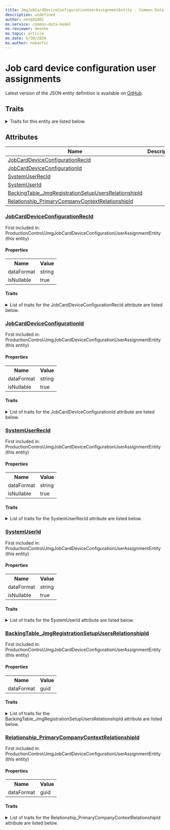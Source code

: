 ```yaml
---
title: JmgJobCardDeviceConfigurationUserAssignmentEntity - Common Data Model | Microsoft Docs
description: undefined
author: nenad1002
ms.service: common-data-model
ms.reviewer: deonhe
ms.topic: article
ms.date: 6/30/2020
ms.author: nebanfic
---
```


# Job card device configuration user assignments

  
 Latest version of the JSON entity definition is available on <a href="https://github.com/Microsoft/CDM/tree/master/schemaDocuments/core/operationsCommon/Entities/SupplyChain/ProductionControl/JmgJobCardDeviceConfigurationUserAssignmentEntity.cdm.json" target="_blank">GitHub</a>.  

## Traits

<details>
<summary>Traits for this entity are listed below.  
</summary>

**is.CDM.entityVersion**  
  <table><tr><th>Parameter</th><th>Value</th><th>Data type</th><th>Explanation</th></tr><tr><td>versionNumber</td><td>"1.0"</td><td>string</td><td>semantic version number of the entity</td></tr></table>

**is.application.releaseVersion**  
  <table><tr><th>Parameter</th><th>Value</th><th>Data type</th><th>Explanation</th></tr><tr><td>releaseVersion</td><td>"10.0.13.0"</td><td>string</td><td>semantic version number of the application introducing this entity</td></tr></table>

**is.localized.displayedAs**  
  Holds the list of language specific display text for an object.  <table><tr><th>Parameter</th><th>Value</th><th>Data type</th><th>Explanation</th></tr><tr><td>localizedDisplayText</td><td><table><tr><th>languageTag</th><th>displayText</th></tr><tr><td>en</td><td>Job card device configuration user assignments</td></tr></table></td><td>entity</td><td>a reference to the constant entity holding the list of localized text</td></tr></table>

</details>

## Attributes

|Name|Description|First Included in Instance|
|---|---|---|
|[JobCardDeviceConfigurationRecId](#JobCardDeviceConfigurationRecId)||<a href="JmgJobCardDeviceConfigurationUserAssignmentEntity.md" target="_blank">ProductionControl/JmgJobCardDeviceConfigurationUserAssignmentEntity</a>|
|[JobCardDeviceConfigurationId](#JobCardDeviceConfigurationId)||<a href="JmgJobCardDeviceConfigurationUserAssignmentEntity.md" target="_blank">ProductionControl/JmgJobCardDeviceConfigurationUserAssignmentEntity</a>|
|[SystemUserRecId](#SystemUserRecId)||<a href="JmgJobCardDeviceConfigurationUserAssignmentEntity.md" target="_blank">ProductionControl/JmgJobCardDeviceConfigurationUserAssignmentEntity</a>|
|[SystemUserId](#SystemUserId)||<a href="JmgJobCardDeviceConfigurationUserAssignmentEntity.md" target="_blank">ProductionControl/JmgJobCardDeviceConfigurationUserAssignmentEntity</a>|
|[BackingTable_JmgRegistrationSetupUsersRelationshipId](#BackingTable_JmgRegistrationSetupUsersRelationshipId)||<a href="JmgJobCardDeviceConfigurationUserAssignmentEntity.md" target="_blank">ProductionControl/JmgJobCardDeviceConfigurationUserAssignmentEntity</a>|
|[Relationship_PrimaryCompanyContextRelationshipId](#Relationship_PrimaryCompanyContextRelationshipId)||<a href="JmgJobCardDeviceConfigurationUserAssignmentEntity.md" target="_blank">ProductionControl/JmgJobCardDeviceConfigurationUserAssignmentEntity</a>|

### <a href=#JobCardDeviceConfigurationRecId name="JobCardDeviceConfigurationRecId">JobCardDeviceConfigurationRecId</a>

First included in: ProductionControl/JmgJobCardDeviceConfigurationUserAssignmentEntity (this entity)  

#### Properties

<table><tr><th>Name</th><th>Value</th></tr><tr><td>dataFormat</td><td>string</td></tr><tr><td>isNullable</td><td>true</td></tr></table>

#### Traits

<details>
<summary>List of traits for the JobCardDeviceConfigurationRecId attribute are listed below.</summary>

**is.dataFormat.character**  
**is.dataFormat.big**  
**is.dataFormat.array**  
**is.nullable**  
The attribute value may be set to NULL.  

**is.dataFormat.character**  
**is.dataFormat.array**  
</details>

### <a href=#JobCardDeviceConfigurationId name="JobCardDeviceConfigurationId">JobCardDeviceConfigurationId</a>

First included in: ProductionControl/JmgJobCardDeviceConfigurationUserAssignmentEntity (this entity)  

#### Properties

<table><tr><th>Name</th><th>Value</th></tr><tr><td>dataFormat</td><td>string</td></tr><tr><td>isNullable</td><td>true</td></tr></table>

#### Traits

<details>
<summary>List of traits for the JobCardDeviceConfigurationId attribute are listed below.</summary>

**is.dataFormat.character**  
**is.dataFormat.big**  
**is.dataFormat.array**  
**is.nullable**  
The attribute value may be set to NULL.  

**is.dataFormat.character**  
**is.dataFormat.array**  
</details>

### <a href=#SystemUserRecId name="SystemUserRecId">SystemUserRecId</a>

First included in: ProductionControl/JmgJobCardDeviceConfigurationUserAssignmentEntity (this entity)  

#### Properties

<table><tr><th>Name</th><th>Value</th></tr><tr><td>dataFormat</td><td>string</td></tr><tr><td>isNullable</td><td>true</td></tr></table>

#### Traits

<details>
<summary>List of traits for the SystemUserRecId attribute are listed below.</summary>

**is.dataFormat.character**  
**is.dataFormat.big**  
**is.dataFormat.array**  
**is.nullable**  
The attribute value may be set to NULL.  

**is.dataFormat.character**  
**is.dataFormat.array**  
</details>

### <a href=#SystemUserId name="SystemUserId">SystemUserId</a>

First included in: ProductionControl/JmgJobCardDeviceConfigurationUserAssignmentEntity (this entity)  

#### Properties

<table><tr><th>Name</th><th>Value</th></tr><tr><td>dataFormat</td><td>string</td></tr><tr><td>isNullable</td><td>true</td></tr></table>

#### Traits

<details>
<summary>List of traits for the SystemUserId attribute are listed below.</summary>

**is.dataFormat.character**  
**is.dataFormat.big**  
**is.dataFormat.array**  
**is.nullable**  
The attribute value may be set to NULL.  

**is.dataFormat.character**  
**is.dataFormat.array**  
</details>

### <a href=#BackingTable_JmgRegistrationSetupUsersRelationshipId name="BackingTable_JmgRegistrationSetupUsersRelationshipId">BackingTable_JmgRegistrationSetupUsersRelationshipId</a>

First included in: ProductionControl/JmgJobCardDeviceConfigurationUserAssignmentEntity (this entity)  

#### Properties

<table><tr><th>Name</th><th>Value</th></tr><tr><td>dataFormat</td><td>guid</td></tr></table>

#### Traits

<details>
<summary>List of traits for the BackingTable_JmgRegistrationSetupUsersRelationshipId attribute are listed below.</summary>

**is.dataFormat.character**  
**is.dataFormat.big**  
**is.dataFormat.array**  
**is.dataFormat.guid**  
**means.identity.entityId**  
**is.linkedEntity.identifier**  
Marks the attribute(s) that hold foreign key references to a linked (used as an attribute) entity. This attribute is added to the resolved entity to enumerate the referenced entities.  <table><tr><th>Parameter</th><th>Value</th><th>Data type</th><th>Explanation</th></tr><tr><td>entityReferences</td><td><table><tr><th>entityReference</th><th>attributeReference</th></tr><tr><td><a href="../../../Tables/SupplyChain/ProductionControl/Miscellaneous/JmgRegistrationSetupUsers.md" target="_blank">/core/operationsCommon/Tables/SupplyChain/ProductionControl/Miscellaneous/JmgRegistrationSetupUsers.cdm.json/JmgRegistrationSetupUsers</a></td><td><a href="../../../Tables/SupplyChain/ProductionControl/Miscellaneous/JmgRegistrationSetupUsers.md#RecId" target="_blank">RecId</a></td></tr></table></td><td>entity</td><td>a reference to the constant entity holding the list of entity references</td></tr></table>

**is.dataFormat.guid**  
**is.dataFormat.character**  
**is.dataFormat.array**  
</details>

### <a href=#Relationship_PrimaryCompanyContextRelationshipId name="Relationship_PrimaryCompanyContextRelationshipId">Relationship_PrimaryCompanyContextRelationshipId</a>

First included in: ProductionControl/JmgJobCardDeviceConfigurationUserAssignmentEntity (this entity)  

#### Properties

<table><tr><th>Name</th><th>Value</th></tr><tr><td>dataFormat</td><td>guid</td></tr></table>

#### Traits

<details>
<summary>List of traits for the Relationship_PrimaryCompanyContextRelationshipId attribute are listed below.</summary>

**is.dataFormat.character**  
**is.dataFormat.big**  
**is.dataFormat.array**  
**is.dataFormat.guid**  
**means.identity.entityId**  
**is.linkedEntity.identifier**  
Marks the attribute(s) that hold foreign key references to a linked (used as an attribute) entity. This attribute is added to the resolved entity to enumerate the referenced entities.  <table><tr><th>Parameter</th><th>Value</th><th>Data type</th><th>Explanation</th></tr><tr><td>entityReferences</td><td><table><tr><th>entityReference</th><th>attributeReference</th></tr><tr><td><a href="../../../Tables/Finance/Ledger/Main/CompanyInfo.md" target="_blank">/core/operationsCommon/Tables/Finance/Ledger/Main/CompanyInfo.cdm.json/CompanyInfo</a></td><td><a href="../../../Tables/Finance/Ledger/Main/CompanyInfo.md#RecId" target="_blank">RecId</a></td></tr></table></td><td>entity</td><td>a reference to the constant entity holding the list of entity references</td></tr></table>

**is.dataFormat.guid**  
**is.dataFormat.character**  
**is.dataFormat.array**  
</details>
